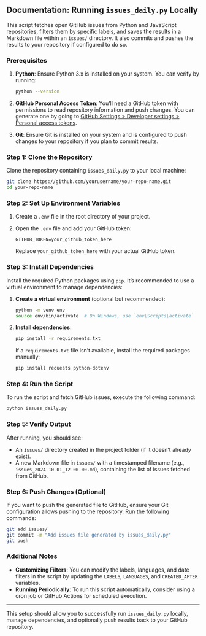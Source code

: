 ## Documentation: Running `issues_daily.py` Locally

This script fetches open GitHub issues from Python and JavaScript repositories, filters them by specific labels, and saves the results in a Markdown file within an `issues/` directory. It also commits and pushes the results to your repository if configured to do so.

### Prerequisites

1. **Python**: Ensure Python 3.x is installed on your system. You can verify by running:
   ```bash
   python --version
   ```
   
2. **GitHub Personal Access Token**: You’ll need a GitHub token with permissions to read repository information and push changes. You can generate one by going to [GitHub Settings > Developer settings > Personal access tokens](https://github.com/settings/tokens).

3. **Git**: Ensure Git is installed on your system and is configured to push changes to your repository if you plan to commit results.

### Step 1: Clone the Repository

Clone the repository containing `issues_daily.py` to your local machine:

```bash
git clone https://github.com/yourusername/your-repo-name.git
cd your-repo-name
```

### Step 2: Set Up Environment Variables

1. Create a `.env` file in the root directory of your project.
2. Open the `.env` file and add your GitHub token:

   ```env
   GITHUB_TOKEN=your_github_token_here
   ```

   Replace `your_github_token_here` with your actual GitHub token.

### Step 3: Install Dependencies

Install the required Python packages using `pip`. It’s recommended to use a virtual environment to manage dependencies:

1. **Create a virtual environment** (optional but recommended):
   ```bash
   python -m venv env
   source env/bin/activate  # On Windows, use `env\Scripts\activate`
   ```

2. **Install dependencies**:
   ```bash
   pip install -r requirements.txt
   ```

   If a `requirements.txt` file isn’t available, install the required packages manually:
   ```bash
   pip install requests python-dotenv
   ```

### Step 4: Run the Script

To run the script and fetch GitHub issues, execute the following command:

```bash
python issues_daily.py
```

### Step 5: Verify Output

After running, you should see:
- An `issues/` directory created in the project folder (if it doesn’t already exist).
- A new Markdown file in `issues/` with a timestamped filename (e.g., `issues_2024-10-01_12-00-00.md`), containing the list of issues fetched from GitHub.

### Step 6: Push Changes (Optional)

If you want to push the generated file to GitHub, ensure your Git configuration allows pushing to the repository. Run the following commands:

```bash
git add issues/
git commit -m "Add issues file generated by issues_daily.py"
git push
```

### Additional Notes

- **Customizing Filters**: You can modify the labels, languages, and date filters in the script by updating the `LABELS`, `LANGUAGES`, and `CREATED_AFTER` variables.
- **Running Periodically**: To run this script automatically, consider using a cron job or GitHub Actions for scheduled execution.

---

This setup should allow you to successfully run `issues_daily.py` locally, manage dependencies, and optionally push results back to your GitHub repository.